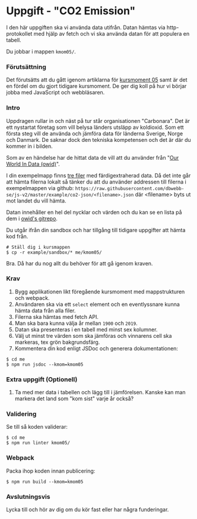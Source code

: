 # Uppgift - "CO2 Emission"

I den här uppgiften ska vi använda data utifrån. Datan hämtas via http-protokollet med hjälp av fetch och vi ska använda datan för att populera en tabell.

Du jobbar i mappen `kmom05/`.

### Förutsättning

Det förutsätts att du gått igenom artiklarna för [kursmoment 05](../../articles/kmom05) samt är det en fördel om du gjort tidigare kursmoment. De ger dig koll på hur vi börjar jobba med JavaScript och webbläsaren.

### Intro

Uppdragen rullar in och näst på tur står organisationen "Carbonara". Det är ett nystartat företag som vill belysa länders utsläpp av koldioxid. Som ett första steg vill de använda och jämföra data för länderna Sverige, Norge och Danmark. De saknar dock den tekniska kompetensen och det är där du kommer in i bilden.

Som av en händelse har de hittat data de vill att du använder från "[Our World In Data (owid)](https://ourworldindata.org/co2-and-other-greenhouse-gas-emissions)".

I din exempelmapp finns [tre filer](../../example/co2-json) med färdigextraherad data. Då det inte går att hämta filerna lokalt så tänker du att du använder addressen till filerna i exempelmappen via github: `https://raw.githubusercontent.com/dbwebb-se/js-v2/master/example/co2-json/<filename>.json` där &lt;filename&gt; byts ut mot landet du vill hämta.

Datan innehåller en hel del nycklar och värden och du kan se en lista på dem i [owid's gitrepo](https://github.com/owid/co2-data/blob/master/owid-co2-codebook.csv).

Du utgår ifrån din sandbox och har tillgång till tidigare uppgifter att hämta kod från.

```console
# Ställ dig i kursmappen
$ cp -r example/sandbox/* me/kmom05/
```

Bra. Då har du nog allt du behöver för att gå igenom kraven.

### Krav

1. Bygg applikationen likt föregående kursmoment med mappstrukturen och webpack.
2. Användaren ska via ett `select` element och en eventlyssnare kunna hämta data från alla filer.
3. Filerna ska hämtas med fetch API.
4. Man ska bara kunna välja år mellan `1900` och `2019`.
5. Datan ska presenteras i en tabell med minst sex kolumner.
6. Välj ut minst tre värden som ska jämföras och vinnarens cell ska markeras, tex grön bakgrundsfärg.
7. Kommentera din kod enligt JSDoc och generera dokumentationen:

```console
$ cd me
$ npm run jsdoc --kmom=kmom05
```

### Extra uppgift (Optionell)

1. Ta med mer data i tabellen och lägg till i jämförelsen. Kanske kan man markera det land som "kom sist" varje år också?
<!-- 1. Implementera cachning av datan så du inte hämtar den mer än en gång. -->

### Validering

Se till så koden validerar:

```console
$ cd me
$ npm run linter kmom05/
```

### Webpack

Packa ihop koden innan publicering:

```console
$ npm run build --kmom=kmom05
```


### Avslutningsvis

Lycka till och hör av dig om du kör fast eller har några funderingar.
